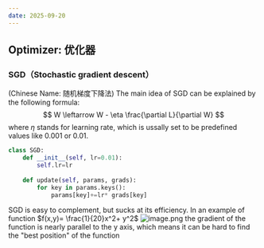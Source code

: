 ```yaml
---
date: 2025-09-20
---
```

## Optimizer: 优化器
### SGD（Stochastic gradient descent）
(Chinese Name: 随机梯度下降法)
The main idea of SGD can be explained by the following formula:
$$
W \leftarrow W - \eta \frac{\partial L}{\partial W}
$$
where $\eta$ stands for learning rate, which is ussally set to be predefined values like 0.001 or 0.01. 

```python
class SGD:
	def __init__(self, lr=0.01):
		self.lr=lr
	
	def update(self, params, grads):
		for key in params.keys():
			params[key]+=lr* grads[key]
```

SGD is easy to complement, but sucks at its efficiency. In an example of function $f(x,y)= \frac{1}{20}x^2+ y^2$
![image.png](https://yamapicgo.oss-cn-nanjing.aliyuncs.com/picgoImage/20250922223004.png) the gradient of the function is nearly parallel to the y axis, which means it can be hard to find the "best position" of the function
